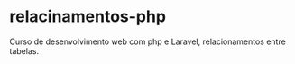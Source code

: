 # relacinamentos-php
Curso de desenvolvimento web com php  e Laravel, relacionamentos  entre tabelas.
